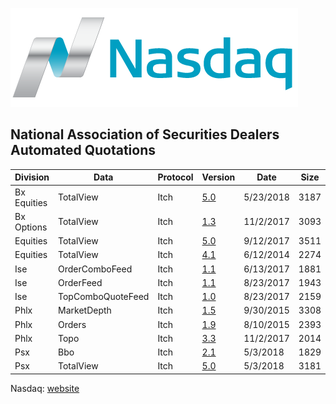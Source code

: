 ![Nasdaq](https://github.com/Open-Markets-Initiative/Directory/blob/master/Logos/Nasdaq.png)


## National Association of Securities Dealers Automated Quotations

|Division | Data | Protocol | Version | Date | Size | Testing | Specification|
|--- | --- | --- | --- | --- | --- | --- | ---|
|Bx Equities | TotalView | Itch | [5.0](https://github.com/Open-Markets-Initiative/wireshark-lua/blob/master/Nasdaq/Nasdaq.Bx.Equities.TotalView.Itch.v5.0.Script.Dissector.lua "National Association of Securities Dealers Automated Quotations 5.0 Script Dissector") | 5/23/2018 | 3187 | Untested | [url](http://www.nasdaqtrader.com/Trader.aspx?id=dpspecs "Protocol specification") - [pdf](https://github.com/Open-Markets-Initiative/Directory/blob/master/Specifications/Nasdaq/Nasdaq.Bx.Equities.TotalView.Itch.v5.0.pdf "Specification manual")|
|Bx Options | TotalView | Itch | [1.3](https://github.com/Open-Markets-Initiative/wireshark-lua/blob/master/Nasdaq/Nasdaq.Bx.Options.TotalView.Itch.v1.3.Script.Dissector.lua "National Association of Securities Dealers Automated Quotations 1.3 Script Dissector") | 11/2/2017 | 3093 | Untested | [url](http://www.nasdaqtrader.com/Trader.aspx?id=dpspecs "Protocol specification") - [pdf](https://github.com/Open-Markets-Initiative/Directory/blob/master/Specifications/Nasdaq/Nasdaq.Bx.Options.TotalView.Itch.v1.3.pdf "Specification manual")|
|Equities | TotalView | Itch | [5.0](https://github.com/Open-Markets-Initiative/wireshark-lua/blob/master/Nasdaq/Nasdaq.Equities.TotalView.Itch.v5.0.Script.Dissector.lua "National Association of Securities Dealers Automated Quotations 5.0 Script Dissector") | 9/12/2017 | 3511 | Untested | [url](http://www.nasdaqtrader.com/Trader.aspx?id=dpspecs "Protocol specification") - [pdf](https://github.com/Open-Markets-Initiative/Directory/blob/master/Specifications/Nasdaq/Nasdaq.Equities.TotalView.Itch.v5.0.pdf "Specification manual")|
|Equities | TotalView | Itch | [4.1](https://github.com/Open-Markets-Initiative/wireshark-lua/blob/master/Nasdaq/Nasdaq.Equities.TotalView.Itch.v4.1.Script.Dissector.lua "National Association of Securities Dealers Automated Quotations 4.1 Script Dissector") | 6/12/2014 | 2274 | Untested | [url](http://www.nasdaqtrader.com/Trader.aspx?id=dpspecs "Protocol specification") - [pdf](https://github.com/Open-Markets-Initiative/Directory/blob/master/Specifications/Nasdaq/Nasdaq.Equities.TotalView.Itch.v4.1.pdf "Specification manual")|
|Ise | OrderComboFeed | Itch | [1.1](https://github.com/Open-Markets-Initiative/wireshark-lua/blob/master/Nasdaq/Nasdaq.Ise.OrderComboFeed.Itch.v1.1.Script.Dissector.lua "National Association of Securities Dealers Automated Quotations 1.1 Script Dissector") | 6/13/2017 | 1881 | Verified | [url](https://business.nasdaq.com/trade/US-Options/Technical-Specifications.html "Protocol specification") - [pdf](https://github.com/Open-Markets-Initiative/Directory/blob/master/Specifications/Nasdaq/Nasdaq.Ise.OrderComboFeed.Itch.v1.1.pdf "Specification manual")|
|Ise | OrderFeed | Itch | [1.1](https://github.com/Open-Markets-Initiative/wireshark-lua/blob/master/Nasdaq/Nasdaq.Ise.OrderFeed.Itch.v1.1.Script.Dissector.lua "National Association of Securities Dealers Automated Quotations 1.1 Script Dissector") | 8/23/2017 | 1943 | Untested | [url](https://business.nasdaq.com/trade/US-Options/Technical-Specifications.html "Protocol specification") - [pdf](https://github.com/Open-Markets-Initiative/Directory/blob/master/Specifications/Nasdaq/Nasdaq.Ise.OrderFeed.Itch.v1.1.pdf "Specification manual")|
|Ise | TopComboQuoteFeed | Itch | [1.0](https://github.com/Open-Markets-Initiative/wireshark-lua/blob/master/Nasdaq/Nasdaq.Ise.TopComboQuoteFeed.Itch.v1.0.Script.Dissector.lua "National Association of Securities Dealers Automated Quotations 1.0 Script Dissector") | 8/23/2017 | 2159 | Verified | [url](https://business.nasdaq.com/trade/US-Options/Technical-Specifications.html "Protocol specification") - [pdf](https://github.com/Open-Markets-Initiative/Directory/blob/master/Specifications/Nasdaq/Nasdaq.Ise.TopComboQuoteFeed.Itch.v1.0.pdf "Specification manual")|
|Phlx | MarketDepth | Itch | [1.5](https://github.com/Open-Markets-Initiative/wireshark-lua/blob/master/Nasdaq/Nasdaq.Phlx.MarketDepth.Itch.v1.5.Script.Dissector.lua "National Association of Securities Dealers Automated Quotations 1.5 Script Dissector") | 9/30/2015 | 3308 | Untested | [url](http://www.phlx.com/Trader.aspx?id=DPSpecs#options_x "Protocol specification") - [pdf](https://github.com/Open-Markets-Initiative/Directory/blob/master/Specifications/Nasdaq/Nasdaq.Phlx.MarketDepth.Itch.v1.5.pdf "Specification manual")|
|Phlx | Orders | Itch | [1.9](https://github.com/Open-Markets-Initiative/wireshark-lua/blob/master/Nasdaq/Nasdaq.Phlx.Orders.Itch.v1.9.Script.Dissector.lua "National Association of Securities Dealers Automated Quotations 1.9 Script Dissector") | 8/10/2015 | 2393 | Untested | [url](http://www.phlx.com/Trader.aspx?id=DPSpecs#options_x "Protocol specification") - [pdf](https://github.com/Open-Markets-Initiative/Directory/blob/master/Specifications/Nasdaq/Nasdaq.Phlx.Orders.Itch.v1.9.pdf "Specification manual")|
|Phlx | Topo | Itch | [3.3](https://github.com/Open-Markets-Initiative/wireshark-lua/blob/master/Nasdaq/Nasdaq.Phlx.Topo.Itch.v3.3.Script.Dissector.lua "National Association of Securities Dealers Automated Quotations 3.3 Script Dissector") | 11/2/2017 | 2014 | Untested | [url](http://www.phlx.com/Trader.aspx?id=DPSpecs_USDerivatives#topo "Protocol specification") - [pdf](https://github.com/Open-Markets-Initiative/Directory/blob/master/Specifications/Nasdaq/Nasdaq.Phlx.Topo.Itch.v3.3.pdf "Specification manual")|
|Psx | Bbo | Itch | [2.1](https://github.com/Open-Markets-Initiative/wireshark-lua/blob/master/Nasdaq/Nasdaq.Psx.Bbo.Itch.v2.1.Script.Dissector.lua "National Association of Securities Dealers Automated Quotations 2.1 Script Dissector") | 5/3/2018 | 1829 | Untested | [url](http://nasdaqtrader.com/content/technicalsupport/specifications/dataproducts/PSXbboSpecification2.1.pdf "Protocol specification") - [pdf](https://github.com/Open-Markets-Initiative/Directory/blob/master/Specifications/Nasdaq/Nasdaq.Psx.Bbo.Itch.v2.1.pdf "Specification manual")|
|Psx | TotalView | Itch | [5.0](https://github.com/Open-Markets-Initiative/wireshark-lua/blob/master/Nasdaq/Nasdaq.Psx.TotalView.Itch.v5.0.Script.Dissector.lua "National Association of Securities Dealers Automated Quotations 5.0 Script Dissector") | 5/3/2018 | 3181 | Untested | [url](http://www.nasdaqtrader.com/content/technicalsupport/specifications/dataproducts/PSXTVITCHSpecification.pdf "Protocol specification") - [pdf](https://github.com/Open-Markets-Initiative/Directory/blob/master/Specifications/Nasdaq/Nasdaq.Psx.TotalView.Itch.v5.0.pdf "Specification manual")|


Nasdaq: [website](https://www.nasdaq.com "Go to National Association of Securities Dealers Automated Quotations")

